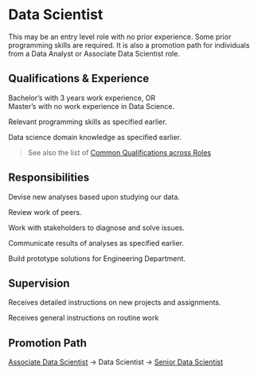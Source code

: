 # Data Scientist

This may be an entry level role with no prior experience. Some prior programming skills are required.
It is also a promotion path for individuals from a Data Analyst or Associate Data Scientist role.


## Qualifications & Experience

Bachelor’s with 3 years work experience, OR  
Master’s with no work experience in Data Science.
 
Relevant programming skills as specified earlier.

Data science domain knowledge as specified earlier.

> See also the list of [Common Qualifications across Roles](../common-qualifications.md)

## Responsibilities

Devise new analyses based upon studying our data.

Review work of peers.

Work with stakeholders to diagnose and solve issues.

Communicate results of analyses as specified earlier.

Build prototype solutions for Engineering Department.


## Supervision

Receives detailed instructions on new projects and assignments.

Receives general instructions on routine work


## Promotion Path

[Associate Data Scientist](../associate-data-scientist/README.md) → Data Scientist → [Senior Data Scientist](../senior-data-scientist/README.md)
